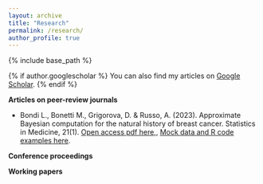 ```yaml
---
layout: archive
title: "Research"
permalink: /research/
author_profile: true
---
```

{% include base_path %}

{% if author.googlescholar %}
  You can also find my articles on [Google Scholar](https://scholar.google.it/citations?view_op=list_works&hl=it&hl=it&user=wOecf5QAAAAJ).
{% endif %}


**Articles on peer-review journals**

* Bondi L., Bonetti M., Grigorova, D. & Russo, A. (2023). Approximate Bayesian computation for the natural history of breast cancer. Statistics in Medicine, 21(1). [Open access pdf here,](https://doi.org/10.1002/sim.9756), [Mock data and R code examples here](/files/ABC_BREAST_CANCER_Bondi_et_al.zip).


**Conference proceedings**


**Working papers**
